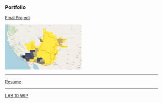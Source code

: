### Portfolio

[Final Project](/381_proj) <br/>
<p><a href="/381_proj">
<img src="finalproj/images/thumbnail.png" width = "50%" height = "50%"/>
</a></p>

---

[Resume](/finalproj/index.md) <br/>

---

[LAB 10 WIP](/dss/purple.md) <br/>



